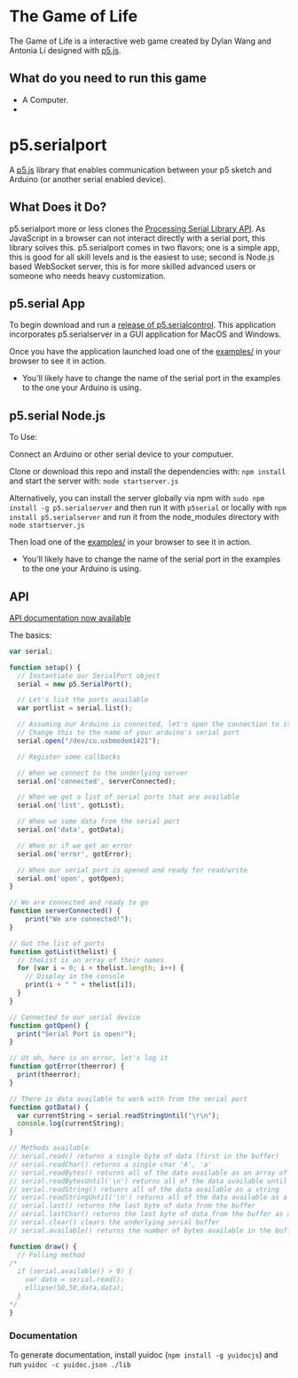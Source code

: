 The Game of Life
=============

The Game of Life is a interactive web game created by Dylan Wang and Antonia Li designed with [p5.js][1].

What do you need to run this game
---- 
- A Computer.
- 













p5.serialport 
=============

A [p5.js][2] library that enables communication between your p5 sketch and Arduino (or another serial enabled device). 

What Does it Do?
---- 

p5.serialport more or less clones the [Processing Serial Library API][3]. As JavaScript in a browser can not interact directly with a serial port, this library solves this. p5.serialport comes in two flavors; one is a simple app, this is good for all skill levels and is the easiest to use; second is Node.js based WebSocket server, this is for more skilled advanced users or someone who needs heavy customization.

p5.serial App
---- 

To begin download and run a [release of p5.serialcontrol][4]. This application incorporates p5.serialserver in a GUI application for MacOS and Windows.

Once you have the application launched load one of the [examples/][5] in your browser to see it in action.  

* You'll likely have to change the name of the serial port in the examples to the one your Arduino is using.

p5.serial Node.js
---- 

To Use:

Connect an Arduino or other serial device to your computuer.

Clone or download this repo and install the dependencies with: `npm install` and start the server with: `node startserver.js`

Alternatively, you can install the server globally via npm with `sudo npm install -g p5.serialserver`  and then run it with `p5serial` or locally with `npm install p5.serialserver` and run it from the node\_modules directory with `node startserver.js`

Then load one of the [examples/][6] in your browser to see it in action.  

* You'll likely have to change the name of the serial port in the examples to the one your Arduino is using.

API
---

[API documentation now available][7]

The basics:
```javascript
var serial;

function setup() {
  // Instantiate our SerialPort object
  serial = new p5.SerialPort();

  // Let's list the ports available
  var portlist = serial.list();

  // Assuming our Arduino is connected, let's open the connection to it
  // Change this to the name of your arduino's serial port
  serial.open("/dev/cu.usbmodem1421");

  // Register some callbacks

  // When we connect to the underlying server
  serial.on('connected', serverConnected);

  // When we get a list of serial ports that are available
  serial.on('list', gotList);

  // When we some data from the serial port
  serial.on('data', gotData);

  // When or if we get an error
  serial.on('error', gotError);

  // When our serial port is opened and ready for read/write
  serial.on('open', gotOpen);
}

// We are connected and ready to go
function serverConnected() {
    print("We are connected!");
}

// Got the list of ports
function gotList(thelist) {
  // theList is an array of their names
  for (var i = 0; i < thelist.length; i++) {
    // Display in the console
    print(i + " " + thelist[i]);
  }
}

// Connected to our serial device
function gotOpen() {
  print("Serial Port is open!");
}

// Ut oh, here is an error, let's log it
function gotError(theerror) {
  print(theerror);
}

// There is data available to work with from the serial port
function gotData() {
  var currentString = serial.readStringUntil("\r\n");
  console.log(currentString);
}

// Methods available
// serial.read() returns a single byte of data (first in the buffer)
// serial.readChar() returns a single char 'A', 'a'
// serial.readBytes() returns all of the data available as an array of bytes
// serial.readBytesUntil('\n') returns all of the data available until a '\n' (line break) is encountered
// serial.readString() retunrs all of the data available as a string
// serial.readStringUntil('\n') returns all of the data available as a tring until a (line break) is encountered
// serial.last() returns the last byte of data from the buffer
// serial.lastChar() returns the last byte of data from the buffer as a char
// serial.clear() clears the underlying serial buffer
// serial.available() returns the number of bytes available in the buffer

function draw() {
  // Polling method
/*
  if (serial.available() > 0) {
    var data = serial.read();
    ellipse(50,50,data,data);
  }
*/
}
```

### Documentation
To generate documentation, install yuidoc (`npm install -g yuidocjs`) and run
`yuidoc -c yuidoc.json ./lib`

[1]:	http://p5js.org/
[2]:	http://p5js.org/
[3]:	https://processing.org/reference/libraries/serial/index.html
[4]:	https://github.com/vanevery/p5.serialcontrol/releases
[5]:	https://github.com/vanevery/p5.serialport/tree/master/examples
[6]:	https://github.com/vanevery/p5.serialport/tree/master/examples
[7]:	http://vanevery.github.io/p5.serialport/docs/classes/p5.serialport.html